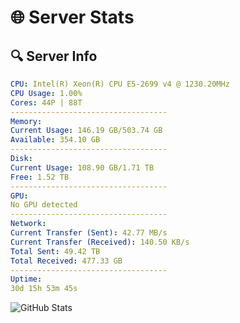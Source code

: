 # 🌐 Server Stats
## 🔍 Server Info
```yaml
CPU: Intel(R) Xeon(R) CPU E5-2699 v4 @ 1230.20MHz
CPU Usage: 1.00%
Cores: 44P | 88T
-----------------------------------
Memory:
Current Usage: 146.19 GB/503.74 GB
Available: 354.10 GB
-----------------------------------
Disk:
Current Usage: 108.90 GB/1.71 TB
Free: 1.52 TB
-----------------------------------
GPU:
No GPU detected
-----------------------------------
Network:
Current Transfer (Sent): 42.77 MB/s
Current Transfer (Received): 140.50 KB/s
Total Sent: 49.42 TB
Total Received: 477.33 GB
-----------------------------------
Uptime:
30d 15h 53m 45s
```
![GitHub Stats](https://img.shields.io/badge/Updated-2025-04-07_13:16:34-blue)